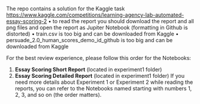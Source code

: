 The repo contains a solution for the Kaggle task https://www.kaggle.com/competitions/learning-agency-lab-automated-essay-scoring-2
•	to read the report you should download the report and all png files and open the report as Jupiter Notebook (formatting in Github is distorted)
•	train.csv is too big and can be downloaded from Kaggle
•	persuade_2.0_human_scores_demo_id_github is too big and can be downloaded from Kaggle

For the best review experience, please follow this order for the Notebooks:

1) **Essay Scoring Short Report** (located in experiment1 folder)
2) **Essay Scoring Detailed Report** (located in experiment1 folder)
If you need more details about Experiment 1 or Experiment 2 while reading the reports, you can refer to the Notebooks named starting with numbers 1, 2, 3, and so on (the order matters).
